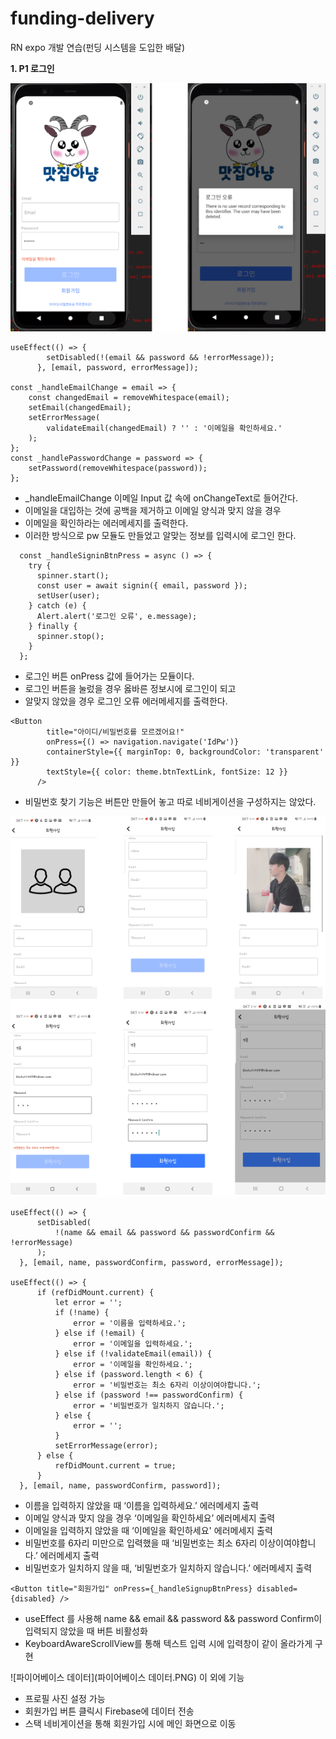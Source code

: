 # funding-delivery
RN expo 개발 연습(펀딩 시스템을 도입한 배달)




**1. P1 로그인**


![로그인](로그인.PNG)


```
useEffect(() => {
        setDisabled(!(email && password && !errorMessage));
      }, [email, password, errorMessage]);

const _handleEmailChange = email => {
    const changedEmail = removeWhitespace(email);
    setEmail(changedEmail);
    setErrorMessage(
        validateEmail(changedEmail) ? '' : '이메일을 확인하세요.'
    );
};
const _handlePasswordChange = password => {
    setPassword(removeWhitespace(password));
};
```
- _handleEmailChange 이메일 Input 값 속에 onChangeText로 들어간다.
- 이메일을 대입하는 것에 공백을 제거하고 이메일 양식과 맞지 않을 경우
- 이메일을 확인하라는 에러메세지를 출력한다.
- 이러한 방식으로 pw 모듈도 만들었고 알맞는 정보를 입력시에 로그인 한다.


```
  const _handleSigninBtnPress = async () => {
    try {
      spinner.start();
      const user = await signin({ email, password });
      setUser(user);
    } catch (e) {
      Alert.alert('로그인 오류', e.message);
    } finally {
      spinner.stop();
    }
  };
  ```
  - 로그인 버튼 onPress 값에 들어가는 모듈이다.
  - 로그인 버튼을 눌렀을 경우 옳바른 정보시에 로그인이 되고
  - 알맞지 않았을 경우 로그인 오류 에러메세지를 출력한다.
  
  
  ```
  <Button
          title="아이디/비밀번호를 모르겠어요!"
          onPress={() => navigation.navigate('IdPw')}
          containerStyle={{ marginTop: 0, backgroundColor: 'transparent' }}
          textStyle={{ color: theme.btnTextLink, fontSize: 12 }}
        />
  ```
  - 비밀번호 찾기 기능은 버튼만 만들어 놓고 따로 네비게이션을 구성하지는 않았다.
  
  
  ![회원가입](회원가입.PNG)
  
  
  ```
  useEffect(() => {
        setDisabled(
            !(name && email && password && passwordConfirm && !errorMessage)
        );
    }, [email, name, passwordConfirm, password, errorMessage]);
  
  useEffect(() => {
        if (refDidMount.current) {
            let error = '';
            if (!name) {
                error = '이름을 입력하세요.';
            } else if (!email) {
                error = '이메일을 입력하세요.';
            } else if (!validateEmail(email)) {
                error = '이메일을 확인하세요.';
            } else if (password.length < 6) {
                error = '비밀번호는 최소 6자리 이상이여야합니다.';
            } else if (password !== passwordConfirm) {
                error = '비밀번호가 일치하지 않습니다.';
            } else {
                error = '';
            }
            setErrorMessage(error);
        } else {
            refDidMount.current = true;
        }
    }, [email, name, passwordConfirm, password]);
  ```
  - 이름을 입력하지 않았을 때 ‘이름을 입력하세요.’ 에러메세지 출력
  - 이메일 양식과 맞지 않을 경우 ‘이메일을 확인하세요’ 에러메세지 출력
  - 이메일을 입력하지 않았을 때 ‘이메일을 확인하세요' 에러메세지 출력
  - 비밀번호를 6자리 미만으로 입력했을 때 ‘비밀번호는 최소 6자리 이상이여야합니다.’ 에러메세지 출력
  - 비밀번호가 일치하지 않을 때, ‘비밀번호가 일치하지 않습니다.’ 에러메세지 출력
  
  
  ```
  <Button title="회원가입" onPress={_handleSignupBtnPress} disabled={disabled} />
  ```
  - useEffect 를 사용해 name && email && password && password Confirm이 입력되지 않았을 때 버튼 비활성화
  - KeyboardAwareScrollView를 통해 텍스트 입력 시에 입력창이 같이 올라가게 구현

  
  ![파이어베이스 데이터](파이어베이스 데이터.PNG)
  이 외에 기능
  - 프로필 사진 설정 가능
  - 회원가입 버튼 클릭시 Firebase에 데이터 전송
  - 스택 네비게이션을 통해 회원가입 시에 메인 화면으로 이동

  
  
  
  
  
  
  
  

